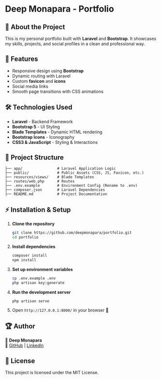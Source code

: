# Deep Monapara - Portfolio

## 🚀 About the Project
This is my personal portfolio built with **Laravel** and **Bootstrap**. It showcases my skills, projects, and social profiles in a clean and professional way.

## 📌 Features
- Responsive design using **Bootstrap**
- Dynamic routing with Laravel
- Custom **favicon** and **icons**
- Social media links
- Smooth page transitions with CSS animations

## 🛠️ Technologies Used
- **Laravel** - Backend Framework
- **Bootstrap 5** - UI Styling
- **Blade Templates** - Dynamic HTML rendering
- **Bootstrap Icons** - Iconography
- **CSS3 & JavaScript** - Styling & Interactions

## 📂 Project Structure
```
├── app/                # Laravel Application Logic
├── public/             # Public Assets (CSS, JS, Favicon, etc.)
├── resources/views/    # Blade Templates
├── routes/web.php      # Routes
├── .env.example        # Environment Config (Rename to .env)
├── composer.json       # Laravel Dependencies
├── README.md           # Project Documentation
```

## ⚡ Installation & Setup
1. **Clone the repository**
   ```sh
   git clone https://github.com/deepmonapara/portfolio.git
   cd portfolio
   ```
2. **Install dependencies**
   ```sh
   composer install
   npm install
   ```
3. **Set up environment variables**
   ```sh
   cp .env.example .env
   php artisan key:generate
   ```
4. **Run the development server**
   ```sh
   php artisan serve
   ```
5. Open `http://127.0.0.1:8000/` in your browser 🚀

## 🏆 Author
👤 **Deep Monapara**  
🔗 [GitHub](https://github.com/deepmonapara9) | [LinkedIn](https://linkedin.com/in/deepmonapara)  

## 📜 License
This project is licensed under the MIT License.

